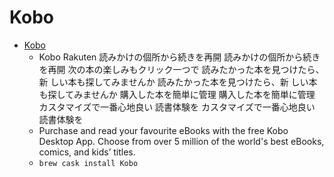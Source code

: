 # Kobo
- [Kobo](https://www.kobo.com/desktop)
  -  Kobo Rakuten  読みかけの個所から続きを再開 読みかけの個所から続きを再開 次の本の楽しみもクリック一つで 読みたかった本を見つけたら、新 しい本も探してみませんか 読みたかった本を見つけたら、新 しい本も探してみませんか 購入した本を簡単に管理 購入した本を簡単に管理 カスタマイズで一番心地良い 読書体験を カスタマイズで一番心地良い 読書体験を
  - Purchase and read your favourite eBooks with the free Kobo Desktop App. Choose from over 5 million of the world's best eBooks, comics, and kids’ titles.
  - `brew cask install Kobo`
